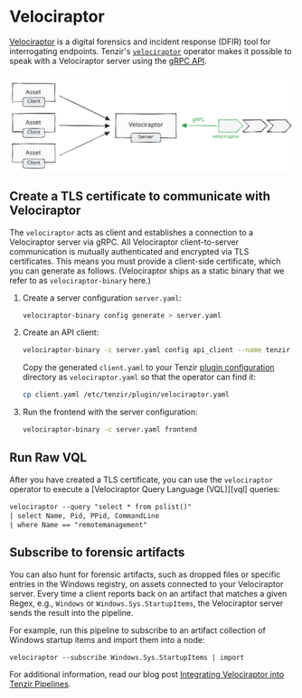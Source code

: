 # Velociraptor

[Velociraptor](https://docs.velociraptor.app) is a digital forensics and
incident response (DFIR) tool for interrogating endpoints. Tenzir's
[`velociraptor`](../operators/velociraptor.md) operator makes it possible to
speak with a Velociraptor server using the [gRPC API][api].

[api]: https://docs.velociraptor.app/docs/server_automation/server_api/

![Velociraptor](../operators/velociraptor.excalidraw.svg)

## Create a TLS certificate to communicate with Velociraptor

The `velociraptor` acts as client and establishes a connection to a Velociraptor
server via gRPC. All Velociraptor client-to-server communication is mutually
authenticated and encrypted via TLS certificates. This means you must provide a
client-side certificate, which you can generate as follows. (Velociraptor ships
as a static binary that we refer to as `velociraptor-binary` here.)

1. Create a server configuration `server.yaml`:
   ```bash
   velociraptor-binary config generate > server.yaml
   ```

2. Create an API client:
   ```bash
   velociraptor-binary -c server.yaml config api_client --name tenzir client.yaml
   ```

   Copy the generated `client.yaml` to your Tenzir [plugin
   configuration](../command-line.md#plugins) directory as `velociraptor.yaml`
   so that the operator can find it:
   ```bash
   cp client.yaml /etc/tenzir/plugin/velociraptor.yaml
   ```

3. Run the frontend with the server configuration:
   ```bash
   velociraptor-binary -c server.yaml frontend
   ```

## Run Raw VQL

After you have created a TLS certificate, you can use the `velociraptor`
operator to execute a [Velociraptor Query Language (VQL)][vql] queries:

```
velociraptor --query "select * from pslist()"
| select Name, Pid, PPid, CommandLine
| where Name == "remotemanagement"
```

## Subscribe to forensic artifacts

You can also hunt for forensic artifacts, such as dropped files or specific
entries in the Windows registry, on assets connected to your Velociraptor
server. Every time a client reports back on an artifact that matches a given
Regex, e.g., `Windows` or `Windows.Sys.StartupItems`, the Velociraptor server
sends the result into the pipeline.

For example, run this pipeline to subscribe to an artifact collection of Windows
startup items and import them into a node:

```
velociraptor --subscribe Windows.Sys.StartupItems | import
```

For additional information, read our blog post [Integrating Velociraptor into
Tenzir Pipelines](/blog/integrating-velociraptor-into-tenzir-pipelines).
